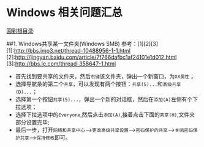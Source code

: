 Windows 相关问题汇总
====
[回到根目录](./README.md)

##1. Windows共享某一文件夹(Windows SMB)
参考：[1][2][3]
[1]:http://bbs.imp3.net/thread-10488956-1-1.html
[2]:http://jingyan.baidu.com/article/7f766dafbc1af24101e1d012.html
[3]:http://bbs.le.com/thread-358647-1.html

- 首先找到要共享的文件夹，然后`右键`该文件夹，弹出一个新窗口，为`XX属性`；
- 选择导航条的第二个`共享`，可以发现有两个按钮：`共享(S)...`和`高级共享(D)...`；
- 选择第一个按钮`共享(S)...`，弹出一个新的对话框，然后在`添加(A)`左侧有个下拉选项；
- 选择下拉选项中的`Everyone`,然后点击`添加(A)`,接着点击下面的`共享(H)`,文件夹部分设置完毕;
- 最后一步，打开`网络和共享中心`-->`更改高级共享设置`-->`密码保护的共享`-->`关闭密码保护共享`-->`保持修改`即可。
